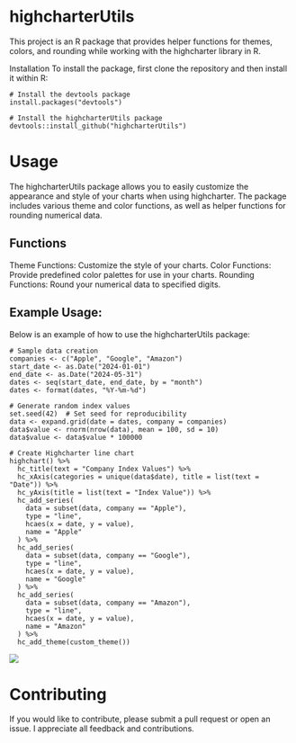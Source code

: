 # highcharterUtils

This project is an R package that provides helper functions for themes, colors, and rounding while working with the highcharter library in R.

Installation
To install the package, first clone the repository and then install it within R:

```
# Install the devtools package 
install.packages("devtools")

# Install the highcharterUtils package
devtools::install_github("highcharterUtils")
```

# Usage

The highcharterUtils package allows you to easily customize the appearance and style of your charts when using highcharter. The package includes various theme and color functions, as well as helper functions for rounding numerical data.

## Functions

Theme Functions: Customize the style of your charts.
Color Functions: Provide predefined color palettes for use in your charts.
Rounding Functions: Round your numerical data to specified digits.

## Example Usage:
Below is an example of how to use the highcharterUtils package:

```
# Sample data creation
companies <- c("Apple", "Google", "Amazon")
start_date <- as.Date("2024-01-01")
end_date <- as.Date("2024-05-31")
dates <- seq(start_date, end_date, by = "month")
dates <- format(dates, "%Y-%m-%d")

# Generate random index values
set.seed(42)  # Set seed for reproducibility
data <- expand.grid(date = dates, company = companies)
data$value <- rnorm(nrow(data), mean = 100, sd = 10)
data$value <- data$value * 100000

# Create Highcharter line chart
highchart() %>%
  hc_title(text = "Company Index Values") %>%
  hc_xAxis(categories = unique(data$date), title = list(text = "Date")) %>%
  hc_yAxis(title = list(text = "Index Value")) %>%
  hc_add_series(
    data = subset(data, company == "Apple"),
    type = "line",
    hcaes(x = date, y = value),
    name = "Apple"
  ) %>%
  hc_add_series(
    data = subset(data, company == "Google"),
    type = "line",
    hcaes(x = date, y = value),
    name = "Google"
  ) %>%
  hc_add_series(
    data = subset(data, company == "Amazon"),
    type = "line",
    hcaes(x = date, y = value),
    name = "Amazon"
  ) %>%
  hc_add_theme(custom_theme())

```



![](https://github.com/seymagnn/highcharterUtils/assets/80623252/895681cb-d2b9-437c-becb-7d09eef9724e)


# Contributing
If you would like to contribute, please submit a pull request or open an issue. I appreciate all feedback and contributions.
